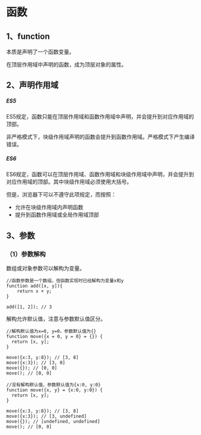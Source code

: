 # 函数

## 1、function

本质是声明了一个函数变量。

在顶层作用域中声明的函数，成为顶层对象的属性。

## 2、声明作用域

##### ES5

ES5规定，函数只能在顶层作用域和函数作用域中声明，并会提升到对应作用域的顶部。

非严格模式下，块级作用域声明的函数会提升到函数作用域。严格模式下产生编译错误。

##### ES6

ES6规定，函数可以在顶层作用域、函数作用域和块级作用域中声明，并会提升到对应作用域的顶部。其中块级作用域必须使用大括号。

但是，浏览器下可以不遵守此项规定，而按照：
- 允许在块级作用域内声明函数
- 提升到函数作用域或全局作用域顶部

## 3、参数

### （1）参数解构

数组或对象参数可以解构为变量。

```
//函数参数是一个数组，但函数实现时已经解构为变量x和y
function add([x, y]){
    return x + y;    
}

add([1, 2]); // 3
```

解构允许默认值，注意与参数默认值区分。

```
//解构默认值为x=0, y=0，参数默认值为{}
function move({x = 0, y = 0} = {}) {
  return [x, y];
}

move({x:3, y:8}); // [3, 8]
move({x:3}); // [3, 0]
move({}); // [0, 0]
move(); // [0, 0]
```

```
//没有解构默认值，参数默认值为{x:0, y:0}
function move({x, y} = {x:0, y:0}) {
  return [x, y];
}

move({x:3, y:8}); // [3, 8]
move({x:3}); // [3, undefined]
move({}); // [undefined, undefined]
move(); // [0, 0]
```